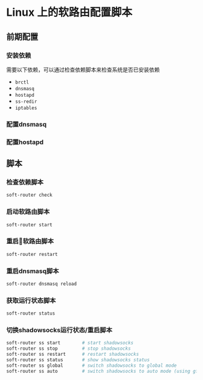 # Linux 上的软路由配置脚本

## 前期配置

### 安装依赖

需要以下依赖，可以通过检查依赖脚本来检查系统是否已安装依赖

- `brctl`
- `dnsmasq`
- `hostapd`
- `ss-redir`
- `iptables`

### 配置dnsmasq

### 配置hostapd

## 脚本

### 检查依赖脚本

```bash
soft-router check
```

### 启动软路由脚本

```bash
soft-router start
```

### 重启软路由脚本

```bash
soft-router restart
```

### 重启dnsmasq脚本

```bash
soft-router dnsmasq reload
```

### 获取运行状态脚本

```bash
soft-router status
```

### 切换shadowsocks运行状态/重启脚本

```bash
soft-router ss start		# start shadowsocks
soft-router ss stop			# stop shadowsocks
soft-router ss restart		# restart shadowsocks
soft-router ss status		# show shadowsocks status
soft-router ss global		# switch shadowsocks to global mode
soft-router ss auto			# switch shadowsocks to auto mode (using gfwlist)
```
